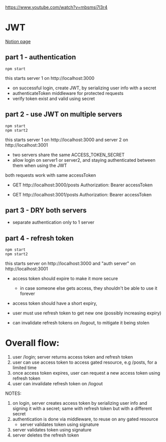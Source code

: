 https://www.youtube.com/watch?v=mbsmsi7l3r4

# JWT 

[Notion page](https://lennythedev.notion.site/JWT-authentication-0531b57626cf45bca9edbd93b76b7398?pvs=4)

## part 1 - authentication

```
npm start
```
this starts server 1 on http://localhost:3000

- on successful login, create JWT, by serializing user info with a secret
- authenticateToken middleware for protected requests
- verify token exist and valid using secret


## part 2 - use JWT on multiple servers

```
npm start
npm start2
```
this starts server 1 on http://localhost:3000 
and server 2 on http://localhost:3001


- two servers share the same ACCESS_TOKEN_SECRET
- allow login on server1 or server2, and staying authenticated between them when using the JWT

both requests work with same accessToken
- GET http://localhost:3000/posts 
  Authorization: Bearer accessToken

- GET http://localhost:3001/posts 
  Authorization: Bearer accessToken

## part 3 - DRY both servers

- separate authentication only to 1 server

## part 4 - refresh token

```
npm start
npm start2
```
this starts server on http://localhost:3000 
and "auth server" on http://localhost:3001

- access token should expire to make it more secure
  - in case someone else gets access, they shouldn't be able to use it forever

- access token should have a short expiry, 
- user must use refresh token to get new one (possibly increasing expiry)
- can invalidate refresh tokens on /logout, to mitigate it being stolen


# Overall flow:

1. user /login;  server returns access token and refresh token
2. user can use access token to access gated resource, e.g /posts, for a limited time
3. once access token expires, user can request a new access token using refresh token
4. user can invalidate refresh token on /logout

NOTES:
1. on login, server creates access token by serializing user info and signing it with a secret; same with refresh token but with a different secret
2. authentication is done via middleware, to reuse on any gated resource
   - server validates token using signature  
3. server validates token using signature 
4. server deletes the refresh token